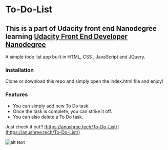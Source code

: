 # To-Do-List

## This is a part of Udacity front end Nanodegree learning [Udacity Front End Developer Nanodegree](https://in.udacity.com/course/front-end-web-developer-nanodegree--nd001) 

A simple todo list app built in HTML, CSS , JavaScript and JQuery.

### Installation 
Clone or download this repo and simply open the index.html file and enjoy!

### Features 
- You can simply add new To Do task.
- Once the task is complete, you can strike it off.
- You can also delete a To Do task.

Just check it out!! [https://anushree.tech/To-Do-List/](https://anushree.tech/To-Do-List/)

![alt text](https://media.giphy.com/media/LqgaODS6IStS15NsRa/giphy.gif "Image of the project")


